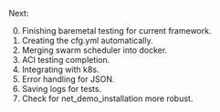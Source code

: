 Next:

0. Finishing baremetal testing for current framework.
1. Creating the cfg.yml automatically.
2. Merging swarm scheduler into docker.
3. ACI testing completion.
4. Integrating with k8s.  
5. Error handling for JSON.
6. Saving logs for tests.
7. Check for net_demo_installation more robust. 
